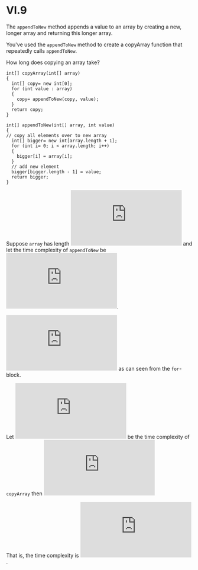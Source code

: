 # VI.9

The `appendToNew` method appends a value to an array by creating a new, longer array and
returning this longer array.

You've used the `appendToNew` method to create a copyArray
function that repeatedly calls `appendToNew`.

How long does copying an array take?

```
int[] copyArray(int[] array)
{
  int[] copy= new int[0];
  for (int value : array)
  {
    copy= appendToNew(copy, value);
  }
  return copy;
}

int[] appendToNew(int[] array, int value)
{
// copy all elements over to new array
  int[] bigger= new int[array.length + 1];
  for (int i= 0; i < array.length; i++)
  {
    bigger[i] = array[i];
  }
  // add new element
  bigger[bigger.length - 1] = value;
  return bigger;
}
```

Suppose `array` has length ![n](http://latex.codecogs.com/gif.latex?n) and let the time complexity of `appendToNew` be ![T(n)](http://latex.codecogs.com/gif.latex?T%28n%29).

![T(n) = O(n)](http://latex.codecogs.com/gif.latex?T%28n%29%20%3D%20O%28n%29) as can seen from the `for`-block.

Let ![C(n)](http://latex.codecogs.com/gif.latex?C%28n%29) be the time complexity of `copyArray` then ![C(n) = \sum_{i=0}^{n-1}T(i) = \sum_{i=0}^{n-1}O(i) = O\left(\sum_{i=0}^{n-1}i\right) = O\left(\frac{(n-1)n}{2}\right) = O(n^2)](http://latex.codecogs.com/gif.latex?C%28n%29%20%3D%20%5Csum_%7Bi%3D0%7D%5E%7Bn-1%7DT%28i%29%20%3D%20%5Csum_%7Bi%3D0%7D%5E%7Bn-1%7DO%28i%29%20%3D%20O%5Cleft%28%5Csum_%7Bi%3D0%7D%5E%7Bn-1%7Di%5Cright%29%20%3D%20O%5Cleft%28%5Cfrac%7B%28n-1%29n%7D%7B2%7D%5Cright%29%20%3D%20O%28n%5E2%29)

That is, the time complexity is ![O(n^2)](http://latex.codecogs.com/gif.latex?O%28n%5E2%29).
